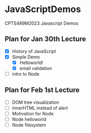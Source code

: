 # JavaScriptDemos
CPTS489M2023 Javascript Demos

## Plan for Jan 30th Lecture
- [x] History of JavaScript
- [x] Simple Demo
    - [x] Helloworld!
    - [x] email validation
- [ ] intro to Node

## Plan for Feb 1st Lecture
- [ ] DOM tree visualization
- [ ] innerHTML instead of alert
- [ ] Motivation for Node
- [ ] Node helloworld
- [ ] Node filesystem
